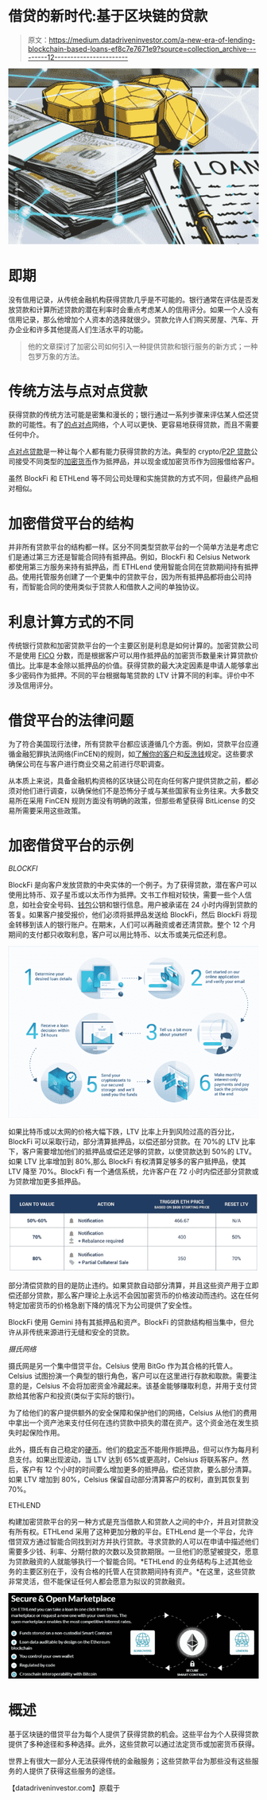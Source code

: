 # 借贷的新时代:基于区块链的贷款

> 原文：<https://medium.datadriveninvestor.com/a-new-era-of-lending-blockchain-based-loans-ef8c7e7671e9?source=collection_archive---------12----------------------->

![](img/394f4cc4964a22fc054a07882bff68fd.png)

# 即期

没有信用记录，从传统金融机构获得贷款几乎是不可能的。银行通常在评估是否发放贷款和计算所述贷款的潜在利率时会重点考虑某人的信用评分。如果一个人没有信用记录，那么他增加个人资本的选择就很少。贷款允许人们购买房屋、汽车、开办企业和许多其他提高人们生活水平的功能。

> 他的文章探讨了加密公司如何引入一种提供贷款和银行服务的新方式；一种包罗万象的方法。

# 传统方法与点对点贷款

获得贷款的传统方法可能是密集和漫长的；银行通过一系列步骤来评估某人偿还贷款的可能性。有了[的点对点](https://www.datadriveninvestor.com/glossary/peer-to-peer/)网络，个人可以更快、更容易地获得贷款，而且不需要任何中介。

[点对点贷款](https://www.datadriveninvestor.com/glossary/peer-to-peer-lending/)是一种让每个人都有能力获得贷款的方法。典型的 crypto/[P2P 贷款](https://www.datadriveninvestor.com/glossary/peer-to-peer-lending/)公司接受不同类型的[加密货币](https://www.datadriveninvestor.com/glossary/cryptocurrency/)作为抵押品，并以现金或加密货币作为回报借给客户。

虽然 BlockFi 和 ETHLend 等不同公司处理和实施贷款的方式不同，但最终产品相对相似。

# 加密借贷平台的结构

并非所有贷款平台的结构都一样。区分不同类型贷款平台的一个简单方法是考虑它们是通过第三方还是智能合同持有抵押品。例如，BlockFi 和 Celsius Network 都使用第三方服务来持有抵押品，而 ETHLend 使用智能合同在贷款期间持有抵押品。使用托管服务创建了一个更集中的贷款平台，因为所有抵押品都将由公司持有，而智能合同的使用类似于贷款人和借款人之间的单独协议。

# 利息计算方式的不同

传统银行贷款和加密贷款平台的一个主要区别是利息是如何计算的。加密贷款公司不是使用 [FICO](https://medium.com/coinmonks/the-future-of-credit-blockchain-and-reputation-based-scores-bc2aa98c7d8b) 分数，而是根据客户可以用作抵押品的加密货币数量来计算贷款价值比。比率是本金除以抵押品的价值。获得贷款的最大决定因素是申请人能够拿出多少密码作为抵押。不同的平台根据每笔贷款的 LTV 计算不同的利率。评价中不涉及信用评分。

# 借贷平台的法律问题

为了符合美国现行法律，所有贷款平台都应该遵循几个方面。例如，贷款平台应遵循金融犯罪执法网络(FinCEN)的规则，如[了解你的客户](https://www.datadriveninvestor.com/glossary/know-your-customer/)和[反洗钱](https://www.datadriveninvestor.com/glossary/anti-money-laundering/)规定。这些要求确保公司在与客户进行商业交易之前进行尽职调查。

从本质上来说，具备金融机构资格的区块链公司在向任何客户提供贷款之前，都必须对他们进行调查，以确保他们不是恐怖分子或与某些国家有业务往来。大多数交易所在采用 FinCEN 规则方面没有明确的政策，但那些希望获得 BitLicense 的交易所需要采用这些政策。

# 加密借贷平台的示例

*BLOCKFI*

BlockFi 是向客户发放贷款的中央实体的一个例子。为了获得贷款，潜在客户可以使用比特币、双子星币或以太币作为抵押。文书工作相对较快，需要一些个人信息，如社会安全号码、[钱包](https://www.datadriveninvestor.com/glossary/wallet/)公钥和银行信息。用户被承诺在 24 小时内得到贷款的答复。如果客户接受报价，他们必须将抵押品发送给 BlockFi，然后 BlockFi 将现金转移到该人的银行账户。在期末，人们可以再融资或者还清贷款。整个 12 个月期间的支付都只收取利息，客户可以用比特币、以太币或美元偿还利息。

![](img/2fa4da1d0c3470f21a92ba136b2f7d21.png)

如果比特币或以太网的价格大幅下跌，LTV 比率上升到风险过高的百分比，BlockFi 可以采取行动，部分清算抵押品，以偿还部分贷款。在 70%的 LTV 比率下，客户需要增加他们的抵押品或偿还足够的贷款，以使贷款达到 50%的 LTV。如果 LTV 比率增加到 80%,那么 BlockFi 有权清算足够多的客户抵押品，使其 LTV 降至 70%。BlockFi 有一个通信系统，允许客户在 72 小时内偿还部分贷款或为贷款增加更多抵押品。

![](img/d1f1755006b952f966e4694c54ee5ff7.png)

部分清偿贷款的目的是防止违约。如果贷款自动部分清算，并且这些资产用于立即偿还部分贷款，那么客户理论上永远不会因加密货币的价格波动而违约。这在任何特定加密货币的价格急剧下降的情况下为公司提供了安全性。

BlockFi 使用 Gemini 持有其抵押品和资产。BlockFi 的贷款结构相当集中，但允许从非传统来源进行无缝和安全的贷款。

*摄氏网络*

摄氏网是另一个集中借贷平台。Celsius 使用 BitGo 作为其合格的托管人。Celsius 试图扮演一个典型的银行角色，客户可以在这里进行存款和取款。需要注意的是，Celsius 不会将加密资金冷藏起来。该基金能够赚取利息，并用于支付贷款给其他客户和投资(类似于实际的银行)。

为了给他们的客户提供额外的安全保障和保护他们的网络，Celsius 从他们的费用中拿出一个资产池来支付任何在违约贷款中损失的潜在资产。这个资金池在发生损失时起保险作用。

此外，摄氏有自己稳定的[硬币](https://www.datadriveninvestor.com/glossary/coin/)。他们的[稳定币](https://www.datadriveninvestor.com/glossary/stablecoin/)不能用作抵押品，但可以作为每月利息支付。如果出现波动，当 LTV 达到 65%或更高时，Celsius 将联系客户。然后，客户有 12 个小时的时间要么增加更多的抵押品，偿还贷款，要么部分清算。如果 LTV 增加到 80%，Celsius 保留自动部分清算客户的权利，直到其恢复到 70%。

ETHLEND

构建加密贷款平台的另一种方式是充当借款人和贷款人之间的中介，并且对贷款没有所有权。ETHLend 采用了这种更加分散的平台。ETHLend 是一个平台，允许借贷双方通过智能合同找到对方并执行贷款。寻求贷款的人可以在申请中描述他们需要多少钱、利率、分期付款的次数以及贷款期限。一旦他们的愿望被提交，愿意为贷款融资的人就能够执行一个智能合同。*ETHLend 的业务结构与上述其他业务的主要区别在于，没有合格的托管人在贷款期间持有资产。*在这里，这些贷款非常灵活，但不能保证任何人都会愿意为拟议的贷款融资。

![](img/cb885c40a9801067aa455fb5d845421f.png)

# 概述

基于区块链的借贷平台为每个人提供了获得贷款的机会。这些平台为个人获得贷款提供了多种途径和多种选择。此外，这些贷款可以通过法定货币或加密货币获得。

世界上有很大一部分人无法获得传统的金融服务；这些贷款平台为那些没有这些服务的人提供了获得这些服务的途径。

【datadriveninvestor.com】原载于[](https://www.datadriveninvestor.com/2019/08/08/a-new-era-of-lending-blockchain-based-loans/)